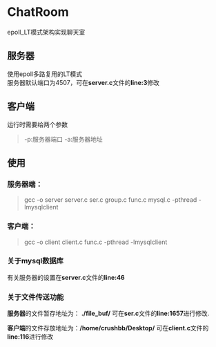 # ChatRoom
epoll_LT模式架构实现聊天室

## 服务器
使用epoll多路复用的LT模式<br>
服务器默认端口为4507，可在**server.c**文件的**line:3**修改

## 客户端
运行时需要给两个参数
  > -p:服务器端口
    -a:服务器地址
    

## 使用
### 服务器端：
  > gcc -o server server.c ser.c group.c func.c mysql.c -pthread -lmysqlclient
### 客户端：
  > gcc -o client client.c func.c -pthread -lmysqlclient  

### 关于mysql数据库
  有关服务器的设置在**server.c**文件的**line:46**

### 关于文件传送功能
  **服务器**的文件暂存地址为：  **./file_buf/**
    可在**ser.c**文件的**line:1657**进行修改.  
    
  **客户端**的文件存放地址为：**/home/crushbb/Desktop/**
    可在**client.c**文件的**line:116**进行修改
